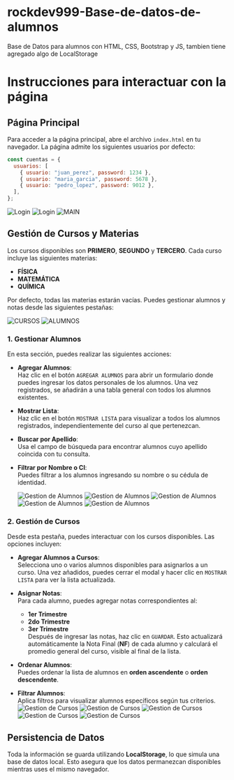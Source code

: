 # rockdev999-Base-de-datos-de-alumnos

Base de Datos para alumnos con HTML, CSS, Bootstrap y JS, tambien tiene agregado algo de LocalStorage

# Instrucciones para interactuar con la página

## Página Principal

Para acceder a la página principal, abre el archivo `index.html` en tu navegador. La página admite los siguientes usuarios por defecto:

```javascript
const cuentas = {
  usuarios: [
    { usuario: "juan_perez", password: 1234 },
    { usuario: "maria_garcia", password: 5678 },
    { usuario: "pedro_lopez", password: 9012 },
  ],
};
```

![Login](./assets/images/login.png "LOGIN")
![Login](./assets/images/login2.png "LOGIN")
![MAIN](./assets/images/main.png "MAIN")

## Gestión de Cursos y Materias

Los cursos disponibles son **PRIMERO**, **SEGUNDO** y **TERCERO**. Cada curso incluye las siguientes materias:

- **FÍSICA**
- **MATEMÁTICA**
- **QUÍMICA**

Por defecto, todas las materias estarán vacías. Puedes gestionar alumnos y notas desde las siguientes pestañas:

![CURSOS](./assets/images/cursos.png "CURSOS")
![ALUMNOS](./assets/images/alumnos2.png "ALUMNOS")

### 1. Gestionar Alumnos

En esta sección, puedes realizar las siguientes acciones:

- **Agregar Alumnos**:  
  Haz clic en el botón `AGREGAR ALUMNOS` para abrir un formulario donde puedes ingresar los datos personales de los alumnos. Una vez registrados, se añadirán a una tabla general con todos los alumnos existentes.

- **Mostrar Lista**:  
  Haz clic en el botón `MOSTRAR LISTA` para visualizar a todos los alumnos registrados, independientemente del curso al que pertenezcan.

- **Buscar por Apellido**:  
  Usa el campo de búsqueda para encontrar alumnos cuyo apellido coincida con tu consulta.

- **Filtrar por Nombre o CI**:  
  Puedes filtrar a los alumnos ingresando su nombre o su cédula de identidad.

  ![Gestion de Alumnos](./assets/images/alumnos.png "Gestion de Alumnos")
  ![Gestion de Alumnos](./assets/images/alumnos2.png "Lista de Alumnos")
  ![Gestion de Alumnos](./assets/images/alumnos5.png "Agregar Alumnos")
  ![Gestion de Alumnos](./assets/images/alumnos3.png.png "Fltrar Alumnos")
  ![Gestion de Alumnos](./assets/images/alumnos4.png "Resultado del Filtro")

### 2. Gestión de Cursos

Desde esta pestaña, puedes interactuar con los cursos disponibles. Las opciones incluyen:

- **Agregar Alumnos a Cursos**:  
  Selecciona uno o varios alumnos disponibles para asignarlos a un curso. Una vez añadidos, puedes cerrar el modal y hacer clic en `MOSTRAR LISTA` para ver la lista actualizada.

- **Asignar Notas**:  
  Para cada alumno, puedes agregar notas correspondientes al:

  - **1er Trimestre**
  - **2do Trimestre**
  - **3er Trimestre**  
    Después de ingresar las notas, haz clic en `GUARDAR`. Esto actualizará automáticamente la Nota Final (**NF**) de cada alumno y calculará el promedio general del curso, visible al final de la lista.

- **Ordenar Alumnos**:  
  Puedes ordenar la lista de alumnos en **orden ascendente** o **orden descendente**.

- **Filtrar Alumnos**:  
   Aplica filtros para visualizar alumnos específicos según tus criterios.
  ![Gestion de Cursos](./assets/images/cursos.png "Gestion de Cursos")
  ![Gestion de Cursos](./assets/images/cursos2.png "Curso")
  ![Gestion de Cursos](./assets/images/cursos3.png "Agregar alumnos a la materia")
  ![Gestion de Cursos](./assets/images/cursos4.png "Alumnos del curso")
  ![Gestion de Cursos](./assets/images/cursos5.png "Alumnos de otro curso")

## Persistencia de Datos

Toda la información se guarda utilizando **LocalStorage**, lo que simula una base de datos local. Esto asegura que los datos permanezcan disponibles mientras uses el mismo navegador.
